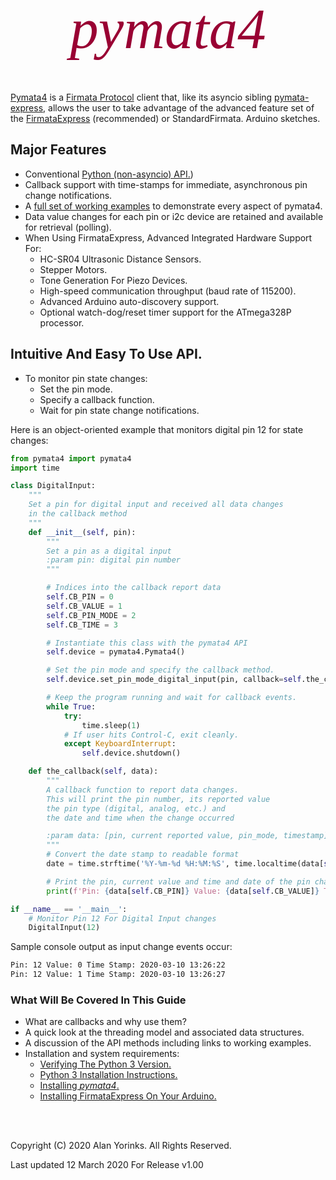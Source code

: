 

<div style="text-align:center;color:#990033; font-family:times, serif; font-size:6.5em"><i>pymata4</i></div>
<br>
<br>

[Pymata4](https://github.com/MrYsLab/pymata4) is a [Firmata Protocol](https://github.com/firmata/protocol) 
client that, like its asyncio sibling [pymata-express,](https://mryslab.github.io/pymata4/) allows the user to take
advantage of the advanced feature set of 
the [FirmataExpress](https://github.com/MrYsLab/FirmataExpress) (recommended) or StandardFirmata.
Arduino sketches. 

## Major Features

* Conventional [Python (non-asyncio) API.](https://htmlpreview.github.com/?https://github.com/MrYsLab/pymata4/blob/master/html/pymata4/index.html))
* Callback support with time-stamps for immediate, asynchronous pin change notifications.
* A [full set of working examples](https://github.com/MrYsLab/pymata4/tree/master/examples) to demonstrate every aspect of pymata4.
* Data value changes for each pin or i2c device are retained and available for retrieval (polling).
* When Using FirmataExpress, Advanced Integrated Hardware Support For:
    * HC-SR04 Ultrasonic Distance Sensors.
    * Stepper Motors.
    * Tone Generation For Piezo Devices.
    * High-speed communication throughput (baud rate of 115200).
    * Advanced Arduino auto-discovery support.
    * Optional watch-dog/reset timer support for the ATmega328P processor.


## Intuitive And Easy To Use API.

* To monitor pin state changes:
    * Set the pin mode.
    * Specify a callback function. 
    * Wait for pin state change notifications.

Here is an object-oriented example that monitors digital pin 12 for state changes:

```python
from pymata4 import pymata4
import time

class DigitalInput:
    """
    Set a pin for digital input and received all data changes
    in the callback method
    """
    def __init__(self, pin):
        """
        Set a pin as a digital input
        :param pin: digital pin number
        """

        # Indices into the callback report data
        self.CB_PIN = 0
        self.CB_VALUE = 1
        self.CB_PIN_MODE = 2
        self.CB_TIME = 3

        # Instantiate this class with the pymata4 API
        self.device = pymata4.Pymata4()

        # Set the pin mode and specify the callback method.
        self.device.set_pin_mode_digital_input(pin, callback=self.the_callback)

        # Keep the program running and wait for callback events.
        while True:
            try:
                time.sleep(1)
            # If user hits Control-C, exit cleanly.
            except KeyboardInterrupt:
                self.device.shutdown()

    def the_callback(self, data):
        """
        A callback function to report data changes.
        This will print the pin number, its reported value
        the pin type (digital, analog, etc.) and
        the date and time when the change occurred

        :param data: [pin, current reported value, pin_mode, timestamp]
        """
        # Convert the date stamp to readable format
        date = time.strftime('%Y-%m-%d %H:%M:%S', time.localtime(data[self.CB_TIME]))

        # Print the pin, current value and time and date of the pin change event.
        print(f'Pin: {data[self.CB_PIN]} Value: {data[self.CB_VALUE]} Time Stamp: {date}')

if __name__ == '__main__':
    # Monitor Pin 12 For Digital Input changes
    DigitalInput(12)
```

Sample console output as input change events occur:
```bash
Pin: 12 Value: 0 Time Stamp: 2020-03-10 13:26:22
Pin: 12 Value: 1 Time Stamp: 2020-03-10 13:26:27
```

### What Will Be Covered In This Guide

* What are callbacks and why use them?
* A quick look at the threading model and associated data structures.
* A discussion of the API methods including links to working examples.
* Installation and system requirements:
    * [Verifying The Python 3 Version.](/python_3_verify/#how-to-verify-the-python-3-version-installed) 
    * [Python 3 Installation Instructions.](/python_install/#installing-python-37-or-greater)
    * [Installing _pymata4_.](/install_pymata4/#before-you-install)
    * [Installing FirmataExpress On Your Arduino.](/firmata_express/#installation-instruction)


<br>
<br>

Copyright (C) 2020 Alan Yorinks. All Rights Reserved.

Last updated 12 March 2020 For Release v1.00
